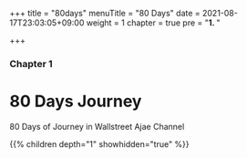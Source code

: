 +++
title = "80days"
menuTitle = "80 Days"
date = 2021-08-17T23:03:05+09:00
weight = 1
chapter = true
pre = "<b>1. </b>"

+++

### Chapter 1

# 80 Days Journey

80 Days of Journey in Wallstreet Ajae Channel

{{% children depth="1" showhidden="true" %}}

